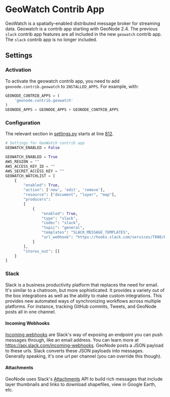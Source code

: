 # GeoWatch Contrib App

GeoWatch is a spatially-enabled distributed message broker for streaming data.  Geowatch is a contrib app starting with GeoNode 2.4.  The previous `slack` contrib app features are all included in the new `geowatch` contrib app.  The `slack` contrib app is no longer included.

## Settings

### Activation

To activate the geowatch contrib app, you need to add `geonode.contrib.geowatch` to `INSTALLED_APPS`.  For example, with:

```Python
GEONODE_CONTRIB_APPS = (
    'geonode.contrib.geowatch'
)
GEONODE_APPS = GEONODE_APPS + GEONODE_CONTRIB_APPS
```

### Configuration

The relevant section in [settings.py](https://github.com/GeoNode/geonode/blob/master/geonode/settings.py) starts at line [812](https://github.com/GeoNode/geonode/blob/master/geonode/settings.py#L812).

```Python
# Settings for GeoWatch contrib app
GEOWATCH_ENABLED = False
```

```Python
GEOWATCH_ENABLED = True
AWS_REGION = ""
AWS_ACCESS_KEY_ID = ""
AWS_SECRET_ACCESS_KEY = ""
GEOWATCH_WATCHLIST = [
    {
        "enabled": True,
        "action": ['new', 'edit', 'remove'],
        "resource": ["document", "layer", "map"],
        "producers":
        [
            {
                "enabled": True,
                "type": "slack",
                "codec": "slack",
                "topic": "general",
                "templates": "SLACK_MESSAGE_TEMPLATES",
                "url_webhook": "https://hooks.slack.com/services/T000/B000/XXX",
            }
        ],
        "stores_out": []
    }
]
```

### Slack

Slack is a business productivity platform that replaces the need for email.  It's similar to a chatroom, but more sophisticated.  It provides a variety out of the box integrations as well as the ability to make custom integrations.  This provides new automated ways of synchronizing workflows across multiple platforms.  For instance, tracking GitHub commits, Tweets, and GeoNode posts all in one channel.

#### Incoming Webhooks
[Incoming webhooks](https://api.slack.com/incoming-webhooks) are Slack's way of exposing an endpoint you can push messages through, like an email address.  You can learn more at https://api.slack.com/incoming-webhooks.  GeoNode posts a JSON payload to these urls.  Slack converts these JSON payloads into messages.  Generally speaking, it's one url per channel (you can override this though).

#### Attachments
GeoNode uses Slack's [Attachments](https://api.slack.com/docs/attachments) API to build rich messages that include layer thumbnails and links to download shapefiles, view in Google Earth, etc.
